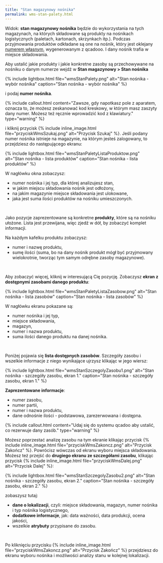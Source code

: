 ```yaml
---
title: "Stan magazynowy nośnika"
permalink: wms-stan-palety.html 
---
```


Widok: **stan magazynowy nośnika** będzie do wykorzystania na tych magazynach, na których składowane są produkty na nośnikach logistycznych (paletach, kartonach, skrzynkach itp.). Podczas przyjmowania produktów odkładane są one na nośnik, który jest oklejany [numerem własnym](/numery-wlasne-palet), wygenerowanym z qcadooo. I dany nośnik trafia w miejsce składowania.

Aby ustalić jakie produkty i jakie konkretne zasoby są przechowywane na nośniku o danym numerze wejdź w **Stan magazynowy >  Stan nośnika**

{% include lightbox.html file="wmsStanPalety.png" alt="Stan nośnika - wybór nośnika" caption="Stan nośnika - wybór nośnika" %}

i podaj **numer nośnika**. 

{% include callout.html content="Zawsze, gdy napotkasz pole z aparatem, oznacza to, że możesz zeskanować kod kreskowy, w którym masz zaszyty dany numer. Możesz też ręcznie wprowadzić kod z klawiatury." type="warning" %}

i kliknij przycisk {% include inline_image.html file="przyciskWmsSzukaj.png" alt="Przycisk Szukaj" %}. Jeśli podany numer nośnika istnieje na magazynie, na którym jesteś zalogowany, to przejdziesz do następującego ekranu:

{% include lightbox.html file="wmsStanPaletyListaProduktow.png" alt="Stan nośnika - lista produktów" caption="Stan nośnika - lista produktów" %}

W nagłówku okna zobaczysz:
- numer nośnika i jej typ, dla której analizujesz stan,
- w jakim miejscu składowania nośnik jest odłożony,
- na jakim magazynie miejsce składowania jest ulokowane,
- jaka jest suma ilości produktów na nośniku umieszczonych.

<br/>

Jako pozycje zaprezentowane są konkretne **produkty**, które są na nośniku ułożone. Lista jest przewijana, więc zjedź w dół, by zobaczyć komplet informacji. 

Na każdym kafelku produktu zobaczysz:
- numer i nazwę produktu,
- sumę ilości (suma, bo na dany nośnik produkt mógł być przyjmowany wielokrotnie, tworząc tym samym odrębne zasoby magazynowe).

<br/>

Aby zobaczyć więcej, kliknij w interesującą Cię pozycję. Zobaczysz **ekran z dostępnymi zasobami danego produktu**:

{% include lightbox.html file="wmsStanPaletyListaZasobow.png" alt="Stan nośnika - lista zasobów" caption="Stan nośnika - lista zasobów" %}

W nagłówku ekranu pokazane są:
- numer nośnika i jej typ,
- miejsce składowania,
- magazyn,
- numer i nazwa produktu,
- suma ilości danego produktu na danej nośnika.

<br/>

Poniżej pojawia się **lista dostępnych zasobów**. Szczegóły zasobu i wszelkie informacje z niego wynikające ujrzysz klikając w jego wiersz:

{% include lightbox.html file="wmsStanSzczegolyZasobu1.png" alt="Stan nośnika - szczegóły zasobu, ekran 1." caption="Stan nośnika - szczegóły zasobu, ekran 1." %}

**Zaprezentowane informacje**:
- numer zasobu,
- numer partii,
- numer i nazwa produktu,
- dane odnośnie ilości - podstawowa, zarezerwowana i dostępna.

{% include callout.html content="Udaj się do systemu qcadoo aby ustalić, co rezerwuje dany zasób." type="warning" %}

Możesz poprzestać analizę zasobu na tym ekranie klikając przycisk {% include inline_image.html file="przyciskWmsZakoncz.png" alt="Przycisk Zakończ" %}. Powrócisz wówczas od ekranu wyboru miejsca składowania. Możesz też przejść do **drugiego ekranu ze szczegółami zasobu**, klikając przycisk {% include inline_image.html file="przyciskWmsDalej.png" alt="Przycisk Dalej" %}:

{% include lightbox.html file="wmsStanSzczegolyZasobu2.png" alt="Stan nośnika - szczegóły zasobu, ekran 2." caption="Stan nośnika - szczegóły zasobu, ekran 2." %}

zobaszysz tutaj:
- **dane o lokalizacji**, czyli: miejsce składowania, magazyn, numer nośnika i typ nośnika logistycznego,
- **dodatkowe informacje**, jak: data ważności, data produkcji, ocena jakości,
- wszelkie **atrybuty** przypisane do zasobu.

<br/>

Po kliknięciu przycisku {% include inline_image.html file="przyciskWmsZakoncz.png" alt="Przycisk Zakończ" %} przejdziesz do ekranu wyboru nośnika i możliwości analizy stanu w kolejnej lokalizacji.
